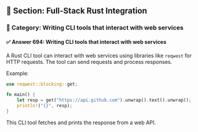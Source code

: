 ## 📘 Section: Full-Stack Rust Integration  
### 🔹 Category: Writing CLI tools that interact with web services  
#### ✅ Answer 694: Writing CLI tools that interact with web services

A Rust CLI tool can interact with web services using libraries like `reqwest` for HTTP requests. The tool can send requests and process responses.

Example:
```rust
use reqwest::blocking::get;

fn main() {
    let resp = get("https://api.github.com").unwrap().text().unwrap();
    println!("{}", resp);
}
```
This CLI tool fetches and prints the response from a web API.
